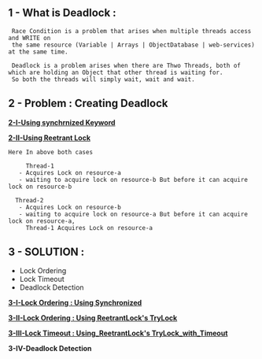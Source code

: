 

## 1 - What is Deadlock : 
    
     Race Condition is a problem that arises when multiple threads access and WRITE on  
     the same resource (Variable | Arrays | ObjectDatabase | web-services) at the same time.
     
     Deadlock is a problem arises when there are Thwo Threads, both of which are holding an Object that other thread is waiting for.
     So both the threads will simply wait, wait and wait.

   
 ## 2 - Problem : Creating Deadlock
 
   **[2-I-Using synchrnized Keyword](https://github.com/abhiSyncd/Java-Threads-Step-By-Step/blob/master/5-b-Deadlock/src/main/a_Problem_UsingSynchronized.java)**
   
   **[2-II-Using Reetrant Lock](https://github.com/abhiSyncd/Java-Threads-Step-By-Step/blob/master/5-b-Deadlock/src/main/c_Problem_UsingReetrantLock.java)**
   
    Here In above both cases
   
         Thread-1 
	   - Acquires Lock on resource-a 
	   - waiting to acquire lock on resource-b But before it can acquire lock on resource-b 

	  Thread-2 
	   - Acquires Lock on resource-b
	   - waiting to acquire lock on resource-a But before it can acquire lock on resource-a, 
	     Thread-1 Acquires Lock on resource-a
	     
  
## 3 - SOLUTION : 
   
   - Lock Ordering
   - Lock Timeout
   - Deadlock Detection
   
   **[3-I-Lock Ordering : Using Synchronized](https://github.com/abhiSyncd/Java-Threads-Step-By-Step/blob/master/5-b-Deadlock/src/main/b_Solution_UsingSynchronized.java)**
   
   **[3-II-Lock Ordering : Using ReetrantLock's TryLock](https://github.com/abhiSyncd/Java-Threads-Step-By-Step/blob/master/5-b-Deadlock/src/main/d__Solution_1_UsingReetrantLock_Reordering.java)**
            
   
   **[3-III-Lock Timeout : Using_ReetrantLock's TryLock_with_Timeout](https://github.com/abhiSyncd/Java-Threads-Step-By-Step/blob/master/5-b-Deadlock/src/main/e__Solution_2_UsingReetrantLock_TryLock_with_Timeout.java)**
   
   **3-IV-Deadlock Detection**
   
   
